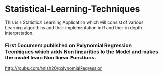 # Statistical-Learning-Techniques

This is a Statistical Learning Application which will consist of various Learning algorithms and their implementation in R 
and their in depth interpretation.


### First Document published on Polynomial Regression Tecnhiques which adds Non linearities to the Model and makes the model learn Non linear Functions.

http://rpubs.com/anish20/polynomialRegression




